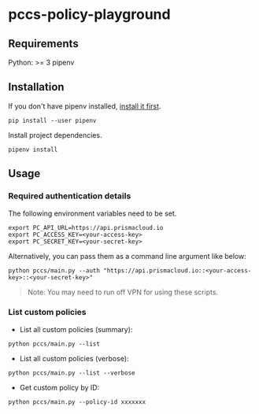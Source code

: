 # pccs-policy-playground


## Requirements

Python: >= 3
pipenv 

## Installation

If you don't have pipenv installed, [install it first](https://pipenv.pypa.io/en/latest/install/#pragmatic-installation-of-pipenv). 
```shell
pip install --user pipenv
```
Install project dependencies. 
```shell
pipenv install
```

## Usage

### Required authentication details

The following environment variables need to be set. 

```shell
export PC_API_URL=https://api.prismacloud.io
export PC_ACCESS_KEY=<your-access-key>
export PC_SECRET_KEY=<your-secret-key>
```
Alternatively, you can pass them as a command line argument like below:

```shell
python pccs/main.py --auth "https://api.prismacloud.io::<your-access-key>::<your-secret-key>"
```

> Note: You may need to run off VPN for using these scripts.

### List custom policies

- List all custom policies (summary):
```shell
python pccs/main.py --list
```
- List all custom policies (verbose):
```shell
python pccs/main.py --list --verbose
```
- Get custom policy by ID:
```shell
python pccs/main.py --policy-id xxxxxxx 
```


